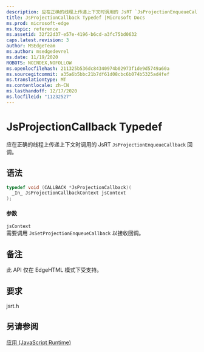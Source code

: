 ```yaml
---
description: 应在正确的线程上传递上下文时调用的 JsRT `JsProjectionEnqueueCallback` 回调。
title: JsProjectionCallback Typedef |Microsoft Docs
ms.prod: microsoft-edge
ms.topic: reference
ms.assetid: 32f22d37-e57e-4196-b6cd-a3fc75bd0632
caps.latest.revision: 3
author: MSEdgeTeam
ms.author: msedgedevrel
ms.date: 11/19/2020
ROBOTS: NOINDEX,NOFOLLOW
ms.openlocfilehash: 211325b536dc84340974b02973f1de9d5749a60a
ms.sourcegitcommit: a35a6b5bbc21b7df61d08cbc6b074b5325ad4fef
ms.translationtype: MT
ms.contentlocale: zh-CN
ms.lasthandoff: 12/17/2020
ms.locfileid: "11232527"
---
```

# JsProjectionCallback Typedef

应在正确的线程上传递上下文时调用的 JsRT `JsProjectionEnqueueCallback` 回调。  
  
## 语法  
  
```cpp  
typedef void (CALLBACK *JsProjectionCallback)(  
  _In_ JsProjectionCallbackContext jsContext  
);  
```  
  
#### 参数  
 `jsContext`  
 需要调用 `JsSetProjectionEnqueueCallback` 以接收回调。  
  
## 备注  
 此 API 仅在 EdgeHTML 模式下受支持。  
  
## 要求  
 jsrt.h  
  
## 另请参阅  
 [应用 (JavaScript Runtime)](../chakra-hosting/reference-javascript-runtime.md)

